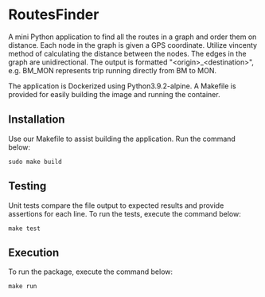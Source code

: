 # RoutesFinder

A mini Python application to find all the routes in a graph and order them on distance. Each node in the graph is given a GPS coordinate. Utilize vincenty method of calculating the distance between the nodes. The edges in the graph are unidirectional. The output is formatted "\<origin>_\<destination>", e.g. BM_MON represents trip running directly from BM to MON.

The application is Dockerized using Python3.9.2-alpine. A Makefile is provided for easily building the image and running the container.

## Installation

Use our Makefile to assist building the application. Run the command below:

    sudo make build

## Testing

Unit tests compare the file output to expected results and provide assertions for each line. To run the tests, execute the command below:

    make test

## Execution

To run the package, execute the command below:

    make run